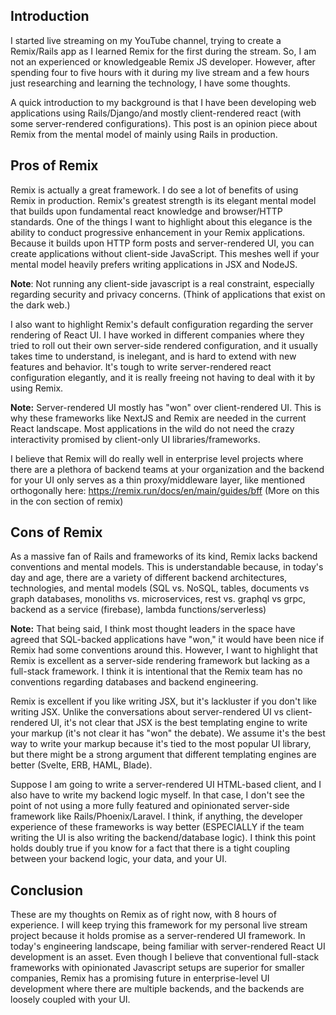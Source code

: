 ## Introduction

I started live streaming on my YouTube channel, trying to create a Remix/Rails app as I learned Remix for the first during the stream. So, I am not an experienced or knowledgeable Remix JS developer. However, after spending four to five hours with it during my live stream and a few hours just researching and learning the technology, I have some thoughts.

A quick introduction to my background is that I have been developing web applications using Rails/Django/and mostly client-rendered react (with some server-rendered configurations). This post is an opinion piece about Remix from the mental model of mainly using Rails in production.

## Pros of Remix

Remix is actually a great framework. I do see a lot of benefits of using Remix in production. Remix's greatest strength is its elegant mental model that builds upon fundamental react knowledge and browser/HTTP standards. One of the things I want to highlight about this elegance is the ability to conduct progressive enhancement in your Remix applications. Because it builds upon HTTP form posts and server-rendered UI, you can create applications without client-side JavaScript. This meshes well if your mental model heavily prefers writing applications in JSX and NodeJS.

**Note**: Not running any client-side javascript is a real constraint, especially regarding security and privacy concerns. (Think of applications that exist on the dark web.)

I also want to highlight Remix's default configuration regarding the server rendering of React UI. I have worked in different companies where they tried to roll out their own server-side rendered configuration, and it usually takes time to understand, is inelegant, and is hard to extend with new features and behavior. It's tough to write server-rendered react configuration elegantly, and it is really freeing not having to deal with it by using Remix.

**Note:** Server-rendered UI mostly has "won" over client-rendered UI. This is why these frameworks like NextJS and Remix are needed in the current React landscape. Most applications in the wild do not need the crazy interactivity promised by client-only UI libraries/frameworks.

I believe that Remix will do really well in enterprise level projects where there are a plethora of backend teams at your organization and the backend for your UI only serves as a thin proxy/middleware layer, like mentioned orthogonally here: https://remix.run/docs/en/main/guides/bff (More on this in the con section of remix)

## Cons of Remix

As a massive fan of Rails and frameworks of its kind, Remix lacks backend conventions and mental models. This is understandable because, in today's day and age, there are a variety of different backend architectures, technologies, and mental models (SQL vs. NoSQL, tables, documents vs graph databases, monoliths vs. microservices, rest vs. graphql vs grpc, backend as a service (firebase), lambda functions/serverless)

**Note:** That being said, I think most thought leaders in the space have agreed that SQL-backed applications have "won," it would have been nice if Remix had some conventions around this. However, I want to highlight that Remix is excellent as a server-side rendering framework but lacking as a full-stack framework. I think it is intentional that the Remix team has no conventions regarding databases and backend engineering.


Remix is excellent if you like writing JSX, but it's lackluster if you don't like writing JSX. Unlike the conversations about server-rendered UI vs client-rendered UI, it's not clear that JSX is the best templating engine to write your markup (it's not clear it has "won" the debate). We assume it's the best way to write your markup because it's tied to the most popular UI library, but there might be a strong argument that different templating engines are better (Svelte, ERB, HAML, Blade).

Suppose I am going to write a server-rendered UI HTML-based client, and I also have to write my backend logic myself. In that case, I don't see the point of not using a more fully featured and opinionated server-side framework like Rails/Phoenix/Laravel. I think, if anything, the developer experience of these frameworks  is way better (ESPECIALLY if the team writing the UI is also writing the backend/database logic). I think this point holds doubly true if you know for a fact that there is a tight coupling between your backend logic, your data, and your UI.

## Conclusion

These are my thoughts on Remix as of right now, with 8 hours of experience. I will keep trying this framework for my personal live stream project because it holds promise as a server-rendered UI framework. In today's engineering landscape, being familiar with server-rendered React UI development is an asset. Even though I believe that conventional full-stack frameworks with opinionated Javascript setups are superior for smaller companies, Remix has a promising future in enterprise-level UI development where there are multiple backends, and the backends are loosely coupled with your UI.

